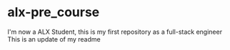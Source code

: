 # alx-pre_course
I'm now a ALX Student, this is my first repository as a full-stack engineer
This is an update of my readme

